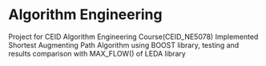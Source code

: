 # Algorithm Engineering
 Project for CEID Algorithm Engineering Course(CEID_NE5078)
Implemented Shortest Augmenting Path Algorithm using BOOST library, testing and results comparison with MAX_FLOW() of LEDA library